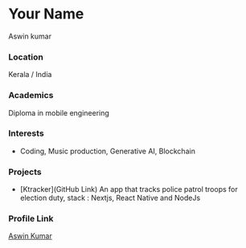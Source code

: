 # Your Name
Aswin kumar

### Location

Kerala / India

### Academics

Diploma in mobile engineering

### Interests

- Coding, Music production, Generative AI, Blockchain

### Projects

- [Ktracker](GitHub Link) An app that tracks police patrol troops for election duty, stack : Nextjs, React Native and NodeJs

### Profile Link
[Aswin Kumar](https://github.com/Aswin-111/)